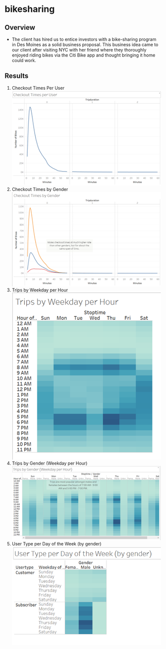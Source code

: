 # bikesharing

## Overview
- The client has hired us to entice investors with a bike-sharing program in Des Moines as a solid business proposal. This business idea came to our client after visiting NYC with her friend where they thoroughly enjoyed riding bikes via the Citi Bike app and thought bringing it home could work.

## Results

1. Checkout Times Per User 
![](photos/checkout_times_peruser.PNG)
2. Checkout Times by Gender
![](photos/checkout_times_bygender.PNG)
3. Trips by Weekday per Hour
![](photos/trips_byweekday_perhour.PNG)
4. Trips by Gender (Weekday per Hour)
![](photos/trips_bygender_weekday.PNG)
5. User Type per Day of the Week (by gender)
![](photos/usertype_gender.PNG)
